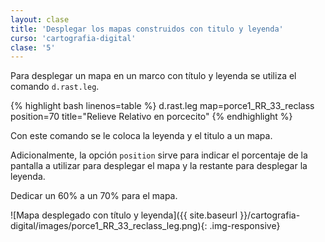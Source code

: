 ```yaml
---
layout: clase
title: 'Desplegar los mapas construidos con titulo y leyenda'
curso: 'cartografia-digital'
clase: '5'
---
```


Para desplegar un mapa en un marco con título y leyenda se utiliza el comando `d.rast.leg`.

{% highlight bash linenos=table %}
d.rast.leg map=porce1_RR_33_reclass position=70 title="Relieve Relativo en porcecito"
{% endhighlight %}

Con este comando se le coloca la leyenda y el titulo a un mapa.

Adicionalmente, la opción `position` sirve para indicar el porcentaje de la pantalla a utilizar para desplegar el mapa y la restante para desplegar la leyenda.

Dedicar un 60% a un 70% para el mapa.

![Mapa desplegado con título y leyenda]({{ site.baseurl }}/cartografia-digital/images/porce1_RR_33_reclass_leg.png){: .img-responsive}
